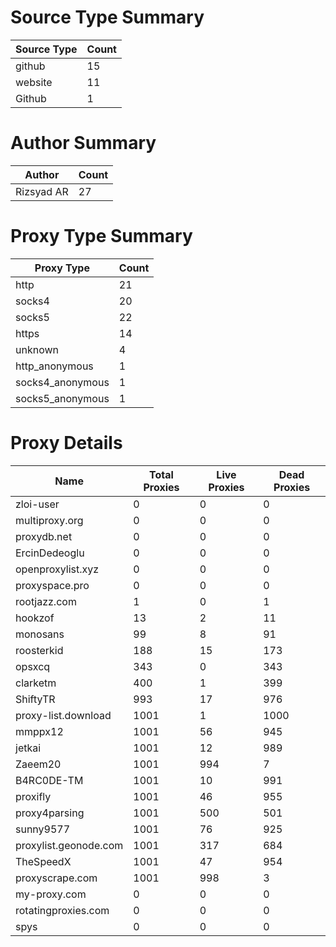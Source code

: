 # Source Type Summary

| Source Type | Count |
|-------------|-------|
| github | 15 |
| website | 11 |
| Github | 1 |


# Author Summary

| Author | Count |
|--------|-------|
| Rizsyad AR | 27 |


# Proxy Type Summary

| Proxy Type | Count |
|------------|-------|
| http | 21 |
| socks4 | 20 |
| socks5 | 22 |
| https | 14 |
| unknown | 4 |
| http_anonymous | 1 |
| socks4_anonymous | 1 |
| socks5_anonymous | 1 |


# Proxy Details

| Name | Total Proxies | Live Proxies | Dead Proxies |
|------|---------------|--------------|---------------|
| zloi-user | 0 | 0 | 0 |
| multiproxy.org | 0 | 0 | 0 |
| proxydb.net | 0 | 0 | 0 |
| ErcinDedeoglu | 0 | 0 | 0 |
| openproxylist.xyz | 0 | 0 | 0 |
| proxyspace.pro | 0 | 0 | 0 |
| rootjazz.com | 1 | 0 | 1 |
| hookzof | 13 | 2 | 11 |
| monosans | 99 | 8 | 91 |
| roosterkid | 188 | 15 | 173 |
| opsxcq | 343 | 0 | 343 |
| clarketm | 400 | 1 | 399 |
| ShiftyTR | 993 | 17 | 976 |
| proxy-list.download | 1001 | 1 | 1000 |
| mmppx12 | 1001 | 56 | 945 |
| jetkai | 1001 | 12 | 989 |
| Zaeem20 | 1001 | 994 | 7 |
| B4RC0DE-TM | 1001 | 10 | 991 |
| proxifly | 1001 | 46 | 955 |
| proxy4parsing | 1001 | 500 | 501 |
| sunny9577 | 1001 | 76 | 925 |
| proxylist.geonode.com | 1001 | 317 | 684 |
| TheSpeedX | 1001 | 47 | 954 |
| proxyscrape.com | 1001 | 998 | 3 |
| my-proxy.com | 0 | 0 | 0 |
| rotatingproxies.com | 0 | 0 | 0 |
| spys | 0 | 0 | 0 |
